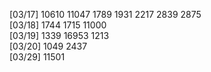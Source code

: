 
[03/17] 10610 11047 1789 1931 2217 2839 2875  
[03/18] 1744 1715 11000  
[03/19] 1339 16953 1213  
[03/20] 1049 2437   
[03/29] 11501   
